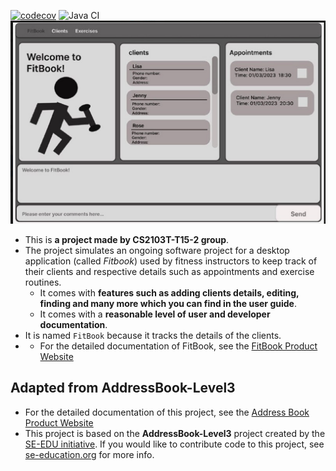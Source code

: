 [![codecov](https://codecov.io/gh/AY2223S2-CS2103T-T15-2/tp/branch/master/graph/badge.svg?token=4KRK8YBI9X)](https://codecov.io/gh/AY2223S2-CS2103T-T15-2/tp)
![Java CI](https://github.com/AY2223S2-CS2103T-T15-2/tp/actions/workflows/gradle.yml/badge.svg)
![Ui](docs/images/Ui.png)
* This is **a project made by CS2103T-T15-2 group**.<br>
* The project simulates an ongoing software project for a desktop application (called _Fitbook_) used by fitness instructors to keep track
of their clients and respective details such as appointments and exercise routines.
  * It comes with **features such as adding clients details, editing, finding and many more which you can find in the user guide**.
  * It comes with a **reasonable level of user and developer documentation**.
* It is named `FitBook` because it tracks the details of the clients.
* * For the detailed documentation of FitBook, see the [FitBook Product Website](https://ay2223s2-cs2103t-t15-2.github.io/tp/)
## Adapted from AddressBook-Level3
* For the detailed documentation of this project, see the [Address Book Product Website](https://se-education.org/addressbook-level3)
* This project is based on the **AddressBook-Level3** project created by the [SE-EDU initiative](https://se-education.org). If you would like to contribute code to this project, see [se-education.org](https://se-education.org#https://se-education.org/#contributing) for more info.
